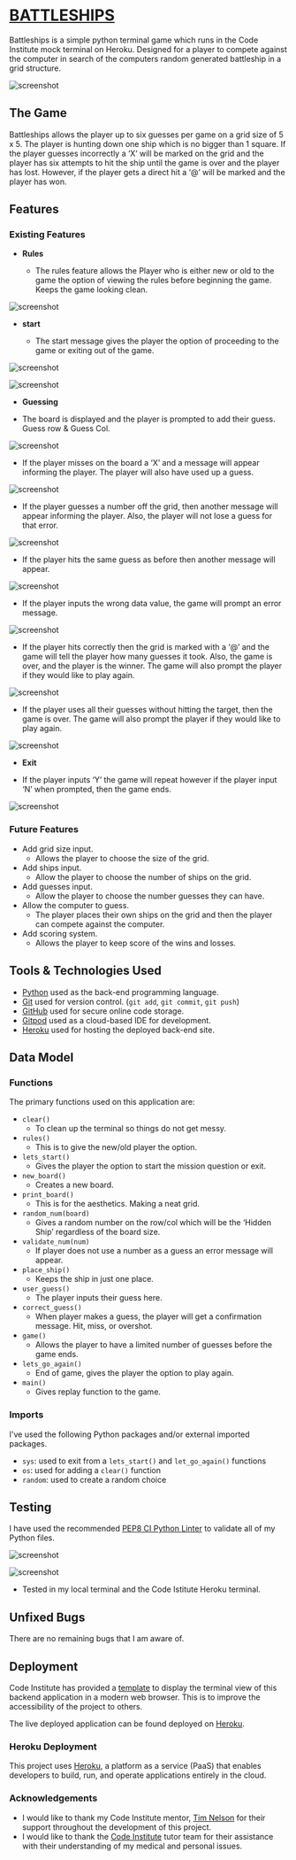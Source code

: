 # [BATTLESHIPS](https://battleships84-ac97f9b3f0c3.herokuapp.com)

Battleships is a simple python terminal game which runs in the Code Institute mock terminal on Heroku. Designed for a player to compete against the computer in search of the computers random generated battleship in a grid structure.

![screenshot](documentation/mockup.png)

## The Game

Battleships allows the player up to six guesses per game on a grid size of 5 x 5. The player is hunting down one ship which is no bigger than 1 square. If the player guesses incorrectly a ‘X’ will be marked on the grid and the player has six attempts to hit the ship until the game is over and the player has lost. However, if the player gets a direct hit a ‘@’ will be marked and the player has won.


## Features

### Existing Features

- **Rules**

    - The rules feature allows the Player who is either new or old to the game the option of viewing the rules before beginning the game. Keeps the game looking clean.

![screenshot](documentation/rules.png)

- **start**

    - The start message gives the player the option of proceeding to the game or exiting out of the game.

![screenshot](documentation/start.png)

![screenshot](documentation/start_exit.png)

- **Guessing**

- The board is displayed and the player is prompted to add their guess. Guess row & Guess Col.

![screenshot](documentation/guess.png)

-	If the player misses on the board a ‘X’ and a message will appear informing the player. The player will also have used up a guess.

![screenshot](documentation/miss.png)
-	If the player guesses a number off the grid, then another message will appear informing the player. Also, the player will not lose a guess for that error.

![screenshot](documentation/land.png)

-	If the player hits the same guess as before then another message will appear.

![screenshot](documentation/double_hit.png)

-	If the player inputs the wrong data value, the game will prompt an error message.

![screenshot](documentation/invalid.png)

-	If the player hits correctly then the grid is marked with a ‘@’ and the game will tell the player how many guesses it took. Also, the game is over, and the player is the winner. The game will also prompt the player if they would like to play again.

![screenshot](documentation/boom.png)

-	If the player uses all their guesses without hitting the target, then the game is over. The game will also prompt the player if they would like to play again.

![screenshot](documentation/no_guesses.png)

- **Exit**

-	If the player inputs ‘Y’ the game will repeat however if the player input ‘N’ when prompted, then the game ends.

![screenshot](documentation/end.png)


### Future Features

- Add grid size input.
    - Allows the player to choose the size of the grid.
- Add ships input.
    - Allow the player to choose the number of ships on the grid. 
- Add guesses input.
    - Allow the player to choose the number guesses they can have.
- Allow the computer to guess.
    - The player places their own ships on the grid and then the player can compete against the computer.
- Add scoring system.
    - Allows the player to keep score of the wins and losses.


## Tools & Technologies Used

- [Python](https://www.python.org) used as the back-end programming language.
- [Git](https://git-scm.com) used for version control. (`git add`, `git commit`, `git push`)
- [GitHub](https://github.com) used for secure online code storage.
- [Gitpod](https://gitpod.io) used as a cloud-based IDE for development.
- [Heroku](https://www.heroku.com) used for hosting the deployed back-end site.


## Data Model

### Functions

The primary functions used on this application are:

- `clear()`
    - To clean up the terminal so things do not get messy.
- `rules()`
    - This is to give the new/old player the option.
- `lets_start()`
    - Gives the player the option to start the mission question or exit.
- `new_board()`
    - Creates a new board.
- `print_board()`
    - This is for the aesthetics. Making a neat grid.
- `random_num(board)`
    -  Gives a random number on the row/col which will be the ‘Hidden Ship’ regardless of the board size.
- `validate_num(num)`
    - If player does not use a number as a guess an error message will appear.
- `place_ship()`
    - Keeps the ship in just one place.
- `user_guess()`
    - The player inputs their guess here.
- `correct_guess()`
    - When player makes a guess, the player will get a confirmation message. Hit, miss, or overshot.
- `game()`
    -  Allows the player to have a limited number of guesses before the game ends.
- `lets_go_again()`
    - End of game, gives the player the option to play again.
- `main()`
    - Gives replay function to the game.


### Imports

I've used the following Python packages and/or external imported packages.

- `sys`: used to exit from a `lets_start()` and `let_go_again()` functions
- `os`: used for adding a `clear()` function
- `random`: used to create a random choice 

## Testing

I have used the recommended [PEP8 CI Python Linter](https://pep8ci.herokuapp.com) to validate all of my Python files.

![screenshot](documentation/before.png)

![screenshot](documentation/after.png)

- Tested in my local terminal and the Code Istitute Heroku terminal.

## Unfixed Bugs

There are no remaining bugs that I am aware of.


## Deployment

Code Institute has provided a [template](https://github.com/Code-Institute-Org/python-essentials-template) to display the terminal view of this backend application in a modern web browser.
This is to improve the accessibility of the project to others.

The live deployed application can be found deployed on [Heroku](https://battleships84-ac97f9b3f0c3.herokuapp.com).

### Heroku Deployment

This project uses [Heroku](https://www.heroku.com), a platform as a service (PaaS) that enables developers to build, run, and operate applications entirely in the cloud.

### Acknowledgements

- I would like to thank my Code Institute mentor, [Tim Nelson](https://github.com/TravelTimN) for their support throughout the development of this project.
- I would like to thank the [Code Institute](https://codeinstitute.net) tutor team for their assistance with their understanding of my medical and personal issues.


